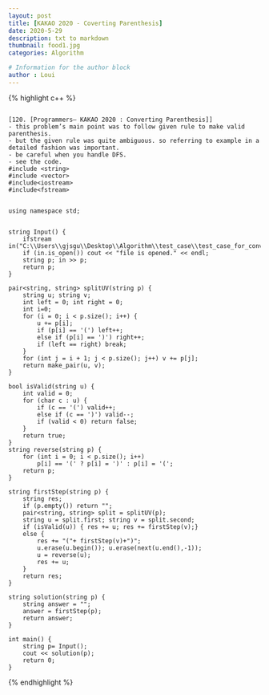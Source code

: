 ```yaml
---
layout: post
title: [KAKAO 2020 - Coverting Parenthesis]
date: 2020-5-29
description: txt to markdown
thumbnail: food1.jpg
categories: Algorithm

# Information for the author block
author : Loui
---
```


{% highlight c++ %}

	﻿
	[120. [Programmers– KAKAO 2020 : Converting Parenthesis]]
	- this problem’s main point was to follow given rule to make valid parenthesis.
	- but the given rule was quite ambiguous. so referring to example in a detailed fashion was important.
	- be careful when you handle DFS.
	- see the code.
	#include <string>
	#include <vector>
	#include<iostream>
	#include<fstream>
	
	
	using namespace std;
	
	
	string Input() {
		ifstream in("C:\\Users\\gjsgu\\Desktop\\Algorithm\\test_case\\test_case_for_converting_parenthesis.txt");
		if (in.is_open()) cout << "file is opened." << endl;
		string p; in >> p;
		return p;
	}
	
	pair<string, string> splitUV(string p) {
		string u; string v;
		int left = 0; int right = 0;
		int i=0;
		for (i = 0; i < p.size(); i++) {
			u += p[i];
			if (p[i] == '(') left++;
			else if (p[i] == ')') right++;
			if (left == right) break;
		}
		for (int j = i + 1; j < p.size(); j++) v += p[j];
		return make_pair(u, v);
	}
	
	bool isValid(string u) {
		int valid = 0;
		for (char c : u) {
			if (c == '(') valid++;
			else if (c == ')') valid--;
			if (valid < 0) return false;
		}
		return true;
	}
	string reverse(string p) {
		for (int i = 0; i < p.size(); i++) 
			p[i] == '(' ? p[i] = ')' : p[i] = '(';
		return p;
	}
	
	string firstStep(string p) {
		string res;
		if (p.empty()) return "";
		pair<string, string> split = splitUV(p);
		string u = split.first; string v = split.second;
		if (isValid(u)) { res += u; res += firstStep(v);}
		else {
			res += "("+ firstStep(v)+")";
			u.erase(u.begin()); u.erase(next(u.end(),-1));
			u = reverse(u);
			res += u;
		}
		return res;
	}
	
	string solution(string p) {
		string answer = "";
		answer = firstStep(p);
		return answer;
	}
	
	int main() {
		string p= Input();
		cout << solution(p);
		return 0;
	}
	
	
	
	
	
	
{% endhighlight %}

